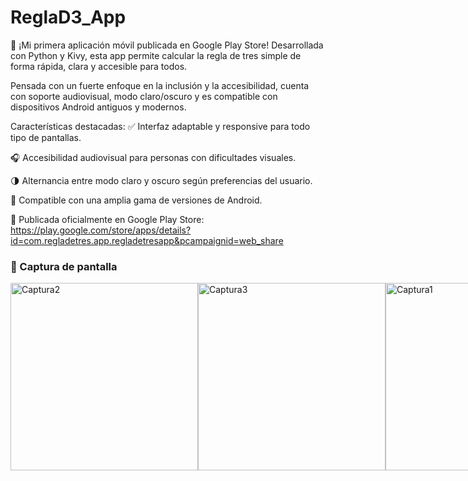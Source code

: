 # ReglaD3_App
📱 ¡Mi primera aplicación móvil publicada en Google Play Store!
Desarrollada con Python y Kivy, esta app permite calcular la regla de tres simple de forma rápida, clara y accesible para todos.

Pensada con un fuerte enfoque en la inclusión y la accesibilidad, cuenta con soporte audiovisual, modo claro/oscuro y es compatible con dispositivos Android antiguos y modernos.

Características destacadas:
✅ Interfaz adaptable y responsive para todo tipo de pantallas.

🎧 Accesibilidad audiovisual para personas con dificultades visuales.

🌗 Alternancia entre modo claro y oscuro según preferencias del usuario.

📲 Compatible con una amplia gama de versiones de Android.

🚀 Publicada oficialmente en Google Play Store: 
https://play.google.com/store/apps/details?id=com.regladetres.app.regladetresapp&pcampaignid=web_share


### 📸 Captura de pantalla
<div style="display: flex; justify-content: space-around;">
  <img src="https://github.com/user-attachments/assets/9a486b79-b7e0-469e-afd2-80fee0ad2dd3" alt="Captura2" width="300"/>
  <img src="https://github.com/user-attachments/assets/ae35a5f5-79eb-4ea4-8d8d-4d055656d475" alt="Captura3" width="300"/>
  <img src="https://github.com/user-attachments/assets/df360fd4-3fb2-43e1-86f7-b5764bc14f21" alt="Captura1" width="300"/>
</div>
